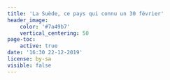 ```yaml
---
title: 'La Suède, ce pays qui connu un 30 février'
header_image:
    color: '#7a49b7'
    vertical_centering: 50
page-toc:
    active: true
date: '16:30 22-12-2019'
license: by-sa
visible: false
---
```


